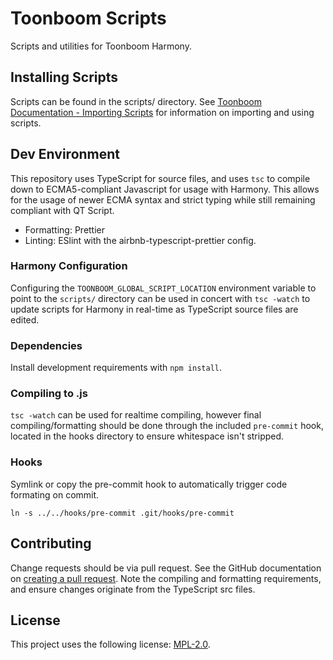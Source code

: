 # Toonboom Scripts

Scripts and utilities for Toonboom Harmony.

## Installing Scripts

Scripts can be found in the scripts/ directory.
See [Toonboom Documentation - Importing Scripts](https://docs.toonboom.com/help/harmony-20/premium/scripting/import-script.html) for information on importing and using scripts.

## Dev Environment

This repository uses TypeScript for source files, and uses `tsc` to compile down to ECMA5-compliant Javascript for usage with Harmony. This allows for the usage of newer ECMA syntax and strict typing while still remaining compliant with QT Script.

-   Formatting: Prettier
-   Linting: ESlint with the airbnb-typescript-prettier config.

### Harmony Configuration

Configuring the `TOONBOOM_GLOBAL_SCRIPT_LOCATION` environment variable to point to the `scripts/` directory can be used in concert with `tsc -watch` to update scripts for Harmony in real-time as TypeScript source files are edited.

### Dependencies

Install development requirements with `npm install`.

### Compiling to .js

`tsc -watch` can be used for realtime compiling, however final compiling/formatting should be done through the included `pre-commit` hook, located in the hooks directory to ensure whitespace isn't stripped.

### Hooks

Symlink or copy the pre-commit hook to automatically trigger code formating on commit.

`ln -s ../../hooks/pre-commit .git/hooks/pre-commit`

## Contributing

Change requests should be via pull request. See the GitHub documentation on [creating a pull request](https://help.github.com/en/github/collaborating-with-issues-and-pull-requests/creating-a-pull-request).
Note the compiling and formatting requirements, and ensure changes originate from the TypeScript src files.

## License

This project uses the following license: [MPL-2.0](https://spdx.org/licenses/MPL-2.0.html).
